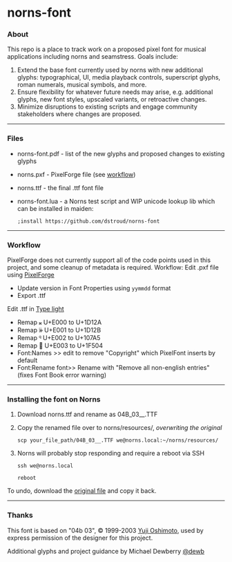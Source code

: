 # norns-font
### About
This repo is a place to track work on a proposed pixel font for musical applications including norns and seamstress. Goals include:

1. Extend the base font currently used by norns with new additional glyphs: typographical, UI, media playback controls, superscript glyphs, roman numerals, musical symbols, and more. 
2. Ensure flexibility for whatever future needs may arise, e.g. additional glyphs, new font styles, upscaled variants, or retroactive changes.
3. Minimize disruptions to existing scripts and engage community stakeholders where changes are proposed.

---
### Files

- norns-font.pdf - list of the new glyphs and proposed changes to existing glyphs
- norns.pxf - PixelForge file (see [workflow](https://github.com/dstroud/norns-font/edit/main/README.md#workflow))
- norns.ttf - the final .ttf font file
- norns-font.lua - a Norns test script and WIP unicode lookup lib which can be installed in maiden:

  `;install https://github.com/dstroud/norns-font`

---
### Workflow
PixelForge does not currently support all of the code points used in this project, and some cleanup of metadata is required. Workflow:
Edit .pxf file using [PixelForge](http://pixel-forge.com)
- Update version in Font Properties using `yymmdd` format
- Export .ttf

Edit .ttf in [Type light](https://cr8software.net/typelight.html)
- Remap 𝄪 U+E000 to U+1D12A
- Remap 𝄫 U+E001 to U+1D12B
- Remap 𐞥 U+E002 to U+107A5
- Remap 🔄 U+E003 to U+1F504
- Font:Names >> edit to remove "Copyright" which PixelFont inserts by default
- Font:Rename font>> Rename with "Remove all non-english entries" (fixes Font Book error warning)

  
---

### Installing the font on Norns
1. Download norns.ttf and rename as 04B_03__.TTF
2. Copy the renamed file over to norns/resources/, _overwriting the original_

   `scp your_file_path/04B_03__.TTF we@norns.local:~/norns/resources/`

4. Norns will probably stop responding and require a reboot via SSH

   `ssh we@norns.local`
   
   `reboot`

To undo, download the [original file](https://github.com/monome/norns/blob/main/resources/04B_03__.TTF) and copy it back.


---

### Thanks
This font is based on "04b 03", © 1999-2003 [Yuji Oshimoto](www.04.jp.org), used by express permission of the designer for this project.

Additional glyphs and project guidance by Michael Dewberry [@dewb](https://github.com/dewb)
